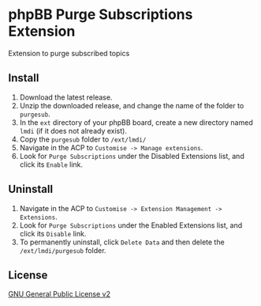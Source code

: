 # phpBB Purge Subscriptions Extension

Extension to purge subscribed topics

## Install

1. Download the latest release.
2. Unzip the downloaded release, and change the name of the folder to `purgesub`.
3. In the `ext` directory of your phpBB board, create a new directory named `lmdi` 
   (if it does not already exist).
4. Copy the `purgesub` folder to `/ext/lmdi/`
5. Navigate in the ACP to `Customise -> Manage extensions`.
6. Look for `Purge Subscriptions` under the Disabled Extensions list, and click its 
  `Enable` link.

## Uninstall

1. Navigate in the ACP to `Customise -> Extension Management -> Extensions`.
2. Look for `Purge Subscriptions` under the Enabled Extensions list, and click its `Disable` link.
3. To permanently uninstall, click `Delete Data` and then delete the `/ext/lmdi/purgesub` folder.

## License
[GNU General Public License v2](http://opensource.org/licenses/GPL-2.0)
